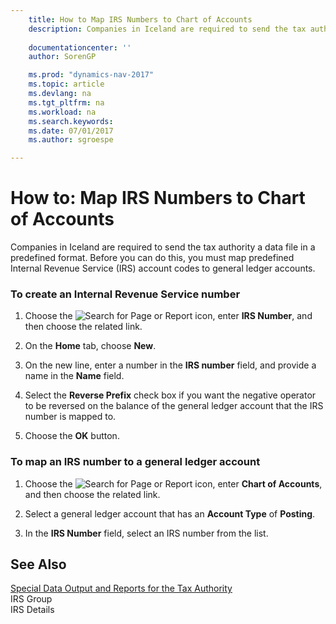 ```yaml
---
    title: How to Map IRS Numbers to Chart of Accounts 
    description: Companies in Iceland are required to send the tax authority a data file in a predefined format. Before you can do this, you must map predefined Internal Revenue Service (IRS) account codes to general ledger accounts.
    
    documentationcenter: ''
    author: SorenGP

    ms.prod: "dynamics-nav-2017"
    ms.topic: article
    ms.devlang: na
    ms.tgt_pltfrm: na
    ms.workload: na
    ms.search.keywords:
    ms.date: 07/01/2017
    ms.author: sgroespe

---
```

# How to: Map IRS Numbers to Chart of Accounts
Companies in Iceland are required to send the tax authority a data file in a predefined format. Before you can do this, you must map predefined Internal Revenue Service (IRS) account codes to general ledger accounts.  
  
### To create an Internal Revenue Service number  
  
1.  Choose the ![Search for Page or Report](media/ui-search/search_small.png "Search for Page or Report icon") icon, enter **IRS Number**, and then choose the related link.  
  
2.  On the **Home** tab, choose **New**.  
  
3.  On the new line, enter a number in the **IRS number** field, and provide a name in the **Name** field.  
  
4.  Select the **Reverse Prefix** check box if you want the negative operator to be reversed on the balance of the general ledger account that the IRS number is mapped to.  
  
5.  Choose the **OK** button.  
  
### To map an IRS number to a general ledger account  
  
1.  Choose the ![Search for Page or Report](media/ui-search/search_small.png "Search for Page or Report icon") icon, enter **Chart of Accounts**, and then choose the related link.  
  
2.  Select a general ledger account that has an **Account Type** of **Posting**.  
  
3.  In the **IRS Number** field, select an IRS number from the list.  
  
## See Also  
 [Special Data Output and Reports for the Tax Authority](special-data-output-and-reports-for-the-tax-authority.md)   
 IRS Group   
 IRS Details